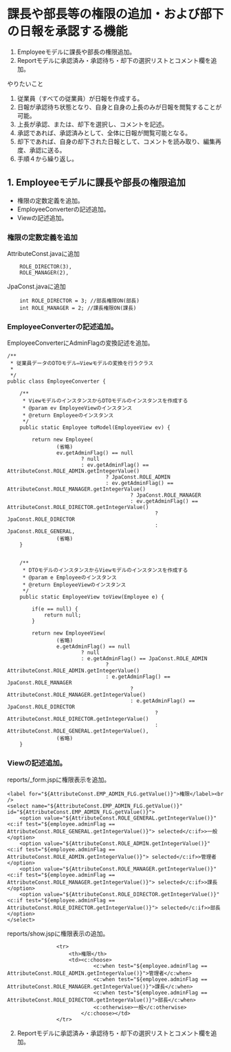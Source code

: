 # 課長や部長等の権限の追加・および部下の日報を承認する機能

1. Employeeモデルに課長や部長の権限追加。
2. Reportモデルに承認済み・承認待ち・却下の選択リストとコメント欄を追加。

やりたいこと

1. 従業員（すべての従業員）が日報を作成する。
2. 日報が承認待ち状態となり、自身と自身の上長のみが日報を閲覧することが可能。
3. 上長が承認、または、却下を選択し、コメントを記述。
4. 承認であれば、承認済みとして、全体に日報が閲覧可能となる。
5. 却下であれば、自身の却下された日報として、コメントを読み取り、編集再度、承認に送る。
6. 手順４から繰り返し。


## 1. Employeeモデルに課長や部長の権限追加

- 権限の定数定義を追加。
- EmployeeConverterの記述追加。
- Viewの記述追加。


### 権限の定数定義を追加

AttributeConst.javaに追加

```
    ROLE_DIRECTOR(3),
    ROLE_MANAGER(2),
```

JpaConst.javaに追加

```
    int ROLE_DIRECTOR = 3; //部長権限ON(部長)
    int ROLE_MANAGER = 2; //課長権限ON(課長)
```


### EmployeeConverterの記述追加。

EmployeeConverterにAdminFlagの変換記述を追加。

```
/**
 * 従業員データのDTOモデル⇔Viewモデルの変換を行うクラス
 *
 */
public class EmployeeConverter {

    /**
     * ViewモデルのインスタンスからDTOモデルのインスタンスを作成する
     * @param ev EmployeeViewのインスタンス
     * @return Employeeのインスタンス
     */
    public static Employee toModel(EmployeeView ev) {

        return new Employee(
                (省略)
                ev.getAdminFlag() == null
                        ? null
                        : ev.getAdminFlag() == AttributeConst.ROLE_ADMIN.getIntegerValue()
                                ? JpaConst.ROLE_ADMIN
                                : ev.getAdminFlag() == AttributeConst.ROLE_MANAGER.getIntegerValue()
                                        ? JpaConst.ROLE_MANAGER
                                        : ev.getAdminFlag() == AttributeConst.ROLE_DIRECTOR.getIntegerValue()
                                                ? JpaConst.ROLE_DIRECTOR
                                                : JpaConst.ROLE_GENERAL,
                (省略)
    }


    /**
     * DTOモデルのインスタンスからViewモデルのインスタンスを作成する
     * @param e Employeeのインスタンス
     * @return EmployeeViewのインスタンス
     */
    public static EmployeeView toView(Employee e) {

        if(e == null) {
            return null;
        }

        return new EmployeeView(
                (省略)
                e.getAdminFlag() == null
                        ? null
                        : e.getAdminFlag() == JpaConst.ROLE_ADMIN
                                ? AttributeConst.ROLE_ADMIN.getIntegerValue()
                                : e.getAdminFlag() == JpaConst.ROLE_MANAGER
                                        ? AttributeConst.ROLE_MANAGER.getIntegerValue()
                                        : e.getAdminFlag() == JpaConst.ROLE_DIRECTOR
                                                ? AttributeConst.ROLE_DIRECTOR.getIntegerValue()
                                                : AttributeConst.ROLE_GENERAL.getIntegerValue(),
                (省略)
    }

```

### Viewの記述追加。

reports/_form.jspに権限表示を追加。

```
<label for="${AttributeConst.EMP_ADMIN_FLG.getValue()}">権限</label><br />
<select name="${AttributeConst.EMP_ADMIN_FLG.getValue()}" id="${AttributeConst.EMP_ADMIN_FLG.getValue()}">
    <option value="${AttributeConst.ROLE_GENERAL.getIntegerValue()}"<c:if test="${employee.adminFlag == AttributeConst.ROLE_GENERAL.getIntegerValue()}"> selected</c:if>>一般</option>
    <option value="${AttributeConst.ROLE_ADMIN.getIntegerValue()}"<c:if test="${employee.adminFlag == AttributeConst.ROLE_ADMIN.getIntegerValue()}"> selected</c:if>>管理者</option>
    <option value="${AttributeConst.ROLE_MANAGER.getIntegerValue()}"<c:if test="${employee.adminFlag == AttributeConst.ROLE_MANAGER.getIntegerValue()}"> selected</c:if>>課長</option>
    <option value="${AttributeConst.ROLE_DIRECTOR.getIntegerValue()}"<c:if test="${employee.adminFlag == AttributeConst.ROLE_DIRECTOR.getIntegerValue()}"> selected</c:if>>部長</option>
</select>
```


reports/show.jspに権限表示の追加。

```
                <tr>
                    <th>権限</th>
                    <td><c:choose>
                            <c:when test="${employee.adminFlag == AttributeConst.ROLE_ADMIN.getIntegerValue()}">管理者</c:when>
                            <c:when test="${employee.adminFlag == AttributeConst.ROLE_MANAGER.getIntegerValue()}">課長</c:when>
                            <c:when test="${employee.adminFlag == AttributeConst.ROLE_DIRECTOR.getIntegerValue()}">部長</c:when>
                            <c:otherwise>一般</c:otherwise>
                        </c:choose></td>
                </tr>
```

2. Reportモデルに承認済み・承認待ち・却下の選択リストとコメント欄を追加。

